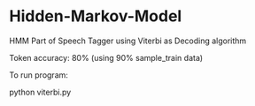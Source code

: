 # Hidden-Markov-Model

HMM Part of Speech Tagger using Viterbi as Decoding algorithm

Token accuracy: 80% (using 90% sample_train data)

To run program:

python viterbi.py


